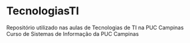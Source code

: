 # TecnologiasTI
Repositório utilizado nas aulas de Tecnologias de TI na PUC Campinas
Curso de Sistemas de Informação da PUC Campinas
